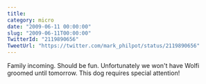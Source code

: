 ```yaml
---
title: 
category: micro
date: "2009-06-11 00:00:00"
slug: "2009-06-11T00:00:00"
TwitterId: "2119890656"
TweetUrl: "https://twitter.com/mark_philpot/status/2119890656"
---
```


Family incoming. Should be fun. Unfortunately we won't have Wolfi groomed until
tomorrow. This dog requires special attention!
